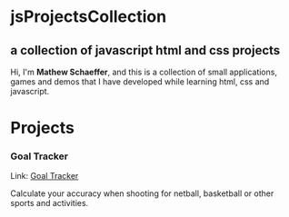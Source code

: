 # jsProjectsCollection
## a collection of javascript html and css projects

Hi, I'm **Mathew Schaeffer**, and this is a collection of small applications, games and demos that I have developed while learning html, css and javascript.  

# Projects

### Goal Tracker

Link: [Goal Tracker](https://mathewschaeffer.github.io/jsProjectsCollection/shootingtracker/shootingtracker.html)

Calculate your accuracy when shooting for netball, basketball or other sports and activities.

